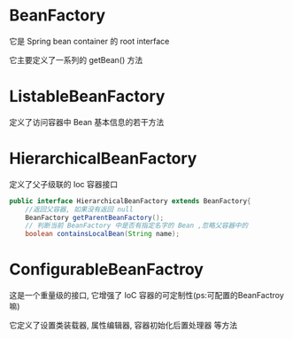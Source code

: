 # BeanFactory
它是 Spring bean container 的 root interface 

它主要定义了一系列的 getBean() 方法

# ListableBeanFactory
定义了访问容器中 Bean 基本信息的若干方法

# HierarchicalBeanFactory
定义了父子级联的 Ioc 容器接口
```java
public interface HierarchicalBeanFactory extends BeanFactory{
    //返回父容器, 如果没有返回 null
    BeanFactory getParentBeanFactory();
    // 判断当前 BeanFactory 中是否有指定名字的 Bean ,忽略父容器中的
    boolean containsLocalBean(String name);
```

# ConfigurableBeanFactroy
这是一个重量级的接口, 它增强了 IoC 容器的可定制性(ps:可配置的BeanFactroy嘛)

它定义了设置类装载器, 属性编辑器, 容器初始化后置处理器 等方法

